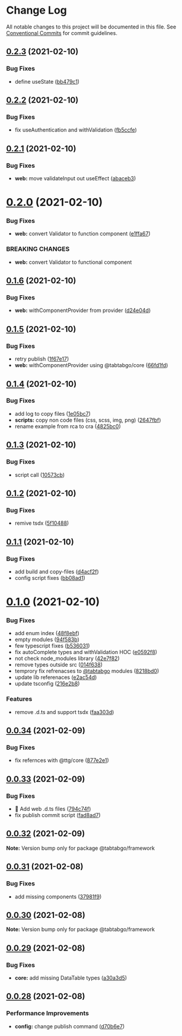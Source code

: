 # Change Log

All notable changes to this project will be documented in this file.
See [Conventional Commits](https://conventionalcommits.org) for commit guidelines.

## [0.2.3](https://github.com/TabTabGo/ttg-framework/compare/v0.2.2...v0.2.3) (2021-02-10)


### Bug Fixes

* define useState ([bb479c1](https://github.com/TabTabGo/ttg-framework/commit/bb479c11068b23b52252434c569b634fbabed91b))





## [0.2.2](https://github.com/TabTabGo/ttg-framework/compare/v0.2.1...v0.2.2) (2021-02-10)


### Bug Fixes

* fix useAuthentication and withValidation ([fb5ccfe](https://github.com/TabTabGo/ttg-framework/commit/fb5ccfee4a4644272c5e846dc7838db2783ccb7b))





## [0.2.1](https://github.com/TabTabGo/ttg-framework/compare/v0.2.0...v0.2.1) (2021-02-10)


### Bug Fixes

* **web:** move validateInput out useEffect ([abaceb3](https://github.com/TabTabGo/ttg-framework/commit/abaceb314fc934f1f7ddd395e927da7cebf2417a))





# [0.2.0](https://github.com/TabTabGo/ttg-framework/compare/v0.1.6...v0.2.0) (2021-02-10)


### Bug Fixes

* **web:** convert Validator to function component ([e1ffa67](https://github.com/TabTabGo/ttg-framework/commit/e1ffa670c1b44cf4752552a0b648d93ac6ec38a3))


### BREAKING CHANGES

* **web:** convert Validator to functional component





## [0.1.6](https://github.com/TabTabGo/ttg-framework/compare/v0.1.5...v0.1.6) (2021-02-10)


### Bug Fixes

* **web:** withComponentProvider from provider ([d24e04d](https://github.com/TabTabGo/ttg-framework/commit/d24e04da373dd11a3569b2124491463a84858388))





## [0.1.5](https://github.com/TabTabGo/ttg-framework/compare/v0.1.4...v0.1.5) (2021-02-10)


### Bug Fixes

* retry publish ([1f67e17](https://github.com/TabTabGo/ttg-framework/commit/1f67e17cd7b7cd310309a2fa80d2825c337ac7d6))
* **web:** withComponentProvider using @tabtabgo/core ([66fd1fd](https://github.com/TabTabGo/ttg-framework/commit/66fd1fd83704bc23939d38db2c2f6339aa62ccad))





## [0.1.4](https://github.com/TabTabGo/ttg-framework/compare/v0.1.3...v0.1.4) (2021-02-10)


### Bug Fixes

* add log to copy files ([1e05bc7](https://github.com/TabTabGo/ttg-framework/commit/1e05bc7db669f4ef7f7e45fa8f44cd5831e452f2))
* **scripts:** copy non code files (css, scss, img, png) ([2647fbf](https://github.com/TabTabGo/ttg-framework/commit/2647fbf985575ad174a2ebc4a1f3d77e70ddd162))
* rename example from rca to cra ([4825bc0](https://github.com/TabTabGo/ttg-framework/commit/4825bc0e40056989d79976e7932389092929706a))





## [0.1.3](https://github.com/TabTabGo/ttg-framework/compare/v0.1.2...v0.1.3) (2021-02-10)


### Bug Fixes

* script call ([10573cb](https://github.com/TabTabGo/ttg-framework/commit/10573cbc27a959e79572573fee1d687ddceae131))





## [0.1.2](https://github.com/TabTabGo/ttg-framework/compare/v0.1.1...v0.1.2) (2021-02-10)


### Bug Fixes

* remive tsdx ([5f10488](https://github.com/TabTabGo/ttg-framework/commit/5f10488967cfb202bd5805fbb2bb624b86c68e4f))





## [0.1.1](https://github.com/TabTabGo/ttg-framework/compare/v0.1.0...v0.1.1) (2021-02-10)


### Bug Fixes

* add build and copy-files ([d4acf2f](https://github.com/TabTabGo/ttg-framework/commit/d4acf2ff570d072aad43e484bdf9c94a1f243e38))
* config script fixes ([bb08ad1](https://github.com/TabTabGo/ttg-framework/commit/bb08ad1b94059def3e995fa16c797e4c33569b25))





# [0.1.0](https://github.com/TabTabGo/ttg-framework/compare/v0.0.34...v0.1.0) (2021-02-10)


### Bug Fixes

* add enum index ([48f8ebf](https://github.com/TabTabGo/ttg-framework/commit/48f8ebfc52889a7304d874f8f43c95739362bc50))
* empty modules ([94f583b](https://github.com/TabTabGo/ttg-framework/commit/94f583b85ee4274a01756986a2d3347abf4a768b))
* few typescript fixes ([b536031](https://github.com/TabTabGo/ttg-framework/commit/b536031ec40ff9a1466b18d05c47b35780bf2a30))
* fix autoComplete types  and withValidation HOC ([e0592f8](https://github.com/TabTabGo/ttg-framework/commit/e0592f8823c4c589d9b9da4478408e20f4ad8bec))
* not check node_modules library ([42e7f82](https://github.com/TabTabGo/ttg-framework/commit/42e7f8214b23867e2c028d4e09f8b8d23e35c886))
* remove types outside src ([014f638](https://github.com/TabTabGo/ttg-framework/commit/014f63865c06f250462a2bcf1ccaed9a85978811))
* temprory fix refrenacses to [@tabtabgo](https://github.com/tabtabgo) modules ([8218bd0](https://github.com/TabTabGo/ttg-framework/commit/8218bd011235888edf014496eb6a7b60287490e6))
* update lib referenaces ([e2ac54d](https://github.com/TabTabGo/ttg-framework/commit/e2ac54d4c87c620be612596300e801b7ed11a0ee))
* update tsconfig ([216e2b8](https://github.com/TabTabGo/ttg-framework/commit/216e2b8733695493f3ef7166963f521c6d737059))


### Features

* remove .d.ts and support tsdx ([faa303d](https://github.com/TabTabGo/ttg-framework/commit/faa303d36e8c50f7d34be74f281b9929fc52bfe5))





## [0.0.34](https://github.com/TabTabGo/ttg-framework/compare/v0.0.33...v0.0.34) (2021-02-09)


### Bug Fixes

* fix refernces with @ttg/core ([877e2e1](https://github.com/TabTabGo/ttg-framework/commit/877e2e1afa863a24b26d18d67cc7ff11ac329e5b))





## [0.0.33](https://github.com/TabTabGo/ttg-framework/compare/v0.0.32...v0.0.33) (2021-02-09)


### Bug Fixes

* :bug: Add web .d.ts files ([794c74f](https://github.com/TabTabGo/ttg-framework/commit/794c74f86dcc691d6ecea661c2e5b9528fcaf3a9))
* fix publish commit script ([fad8ad7](https://github.com/TabTabGo/ttg-framework/commit/fad8ad7b5140c19c527cddb49d70a4c8e337cdee))





## [0.0.32](https://github.com/TabTabGo/ttg-framework/compare/v0.0.31...v0.0.32) (2021-02-09)

**Note:** Version bump only for package @tabtabgo/framework





## [0.0.31](https://github.com/TabTabGo/ttg-framework/compare/v0.0.30...v0.0.31) (2021-02-08)


### Bug Fixes

* add missing components ([37981f9](https://github.com/TabTabGo/ttg-framework/commit/37981f99cacf1871da6d50b5bd7ef7bb4d8d91f6))





## [0.0.30](https://github.com/TabTabGo/ttg-framework/compare/v0.0.29...v0.0.30) (2021-02-08)

**Note:** Version bump only for package @tabtabgo/framework





## [0.0.29](https://github.com/TabTabGo/ttg-framework/compare/v0.0.28...v0.0.29) (2021-02-08)


### Bug Fixes

* **core:** add missing DataTable types ([a30a3d5](https://github.com/TabTabGo/ttg-framework/commit/a30a3d56b6d2e5f2e7dc296aa41e8873964843d8))





## [0.0.28](https://github.com/TabTabGo/ttg-framework/compare/v0.0.27...v0.0.28) (2021-02-08)


### Performance Improvements

* **config:** change publish command ([d70b6e7](https://github.com/TabTabGo/ttg-framework/commit/d70b6e7efee6b3e2439c987ebcb103816979e392))
